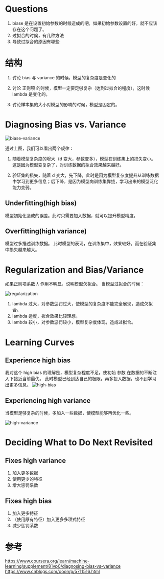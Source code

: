 # Questions
1. biase 是在设置初始参数的时候造成的吧，如果初始参数设置的好，就不应该存在这个问题了。
2. 过拟合的时候，有几种方法
3. 导致过拟合的原因有哪些

# 结构
1. 讨论 bias 与 variance 的时候，模型的复杂度是变化的

2. 讨论 正则项 的时候，模型一定要足够复杂（达到过拟合的程度），这时候 lambda 是变化的。

3. 讨论样本集的大小对模型的影响的时候，模型是固定的。

# Diagnosing Bias vs. Variance

![biase-variance](https://d3c33hcgiwev3.cloudfront.net/imageAssetProxy.v1/I4dRkz_pEeeHpAqQsW8qwg_bed7efdd48c13e8f75624c817fb39684_fixed.png?expiry=1539388800000&hmac=aA-IallqzlEMDqBNyK0UfiWsx1fR-9WIsNtuGGrdR1Y)

通过上图，我们可以看出两个规律：

1. 随着模型复杂度的增大（d 变大，参数变多），模型在训练集上的损失变小。这是因为模型变复杂了，对训练数据的拟合效果越来越好。

2. 验证集的损失，随着 d 变大，先下降，此时是因为模型复杂度提升从训练数据中学习到更多信息；后下降，是因为模型向训练集靠拢，学习出来的模型泛化能力变弱。

## Underfitting(high bias)
模型初始化造成的误差。此时只需要加入数据，就可以提升模型精度。

## Overfitting(high variance)
模型过多描述训练数据。
此时模型的表现，在训练集中，效果较好。而在验证集中损失越来越大。

# Regularization and Bias/Variance
如果正则项系数 $\lambda$ 作用不明显，说明模型欠拟合。
当模型过拟合的时候：

![regularization](https://d3c33hcgiwev3.cloudfront.net/imageAssetProxy.v1/3XyCytntEeataRJ74fuL6g_3b6c06d065d24e0bf8d557e59027e87a_Screenshot-2017-01-13-16.09.36.png?expiry=1539388800000&hmac=-LAbFGmqyfZIZb8Z5j1V8-8TY6ehceIdb5ZmHE_sg1o)

1. lambda 过大，对参数惩罚过大，使模型的复杂度不能完全展现，造成欠拟合。
2. lambda 适度，拟合效果比较理想。
3. lambda 较小，对参数惩罚较小，模型复杂度体现，造成过拟合。


# Learning Curves
## Experience high bias
我对这个 high bias 的理解是，模型复杂程度不足，使初始 参数 在数据的不断注入下接近当前最优。
此时模型已经到达自己的极限，再多投入数据，也不到学习出更多信息。
![high-bias](https://d3c33hcgiwev3.cloudfront.net/imageAssetProxy.v1/bpAOvt9uEeaQlg5FcsXQDA_ecad653e01ee824b231ff8b5df7208d9_2-am.png?expiry=1539388800000&hmac=wjkumFulg4vuZcf3UAK7jgAKJSRk0pTMBJAzUwdv1wE)


## Experiencing high variance
当模型足够复杂的时候，多加入一些数据，使模型能够再优化一些。

![high-variance](https://d3c33hcgiwev3.cloudfront.net/imageAssetProxy.v1/vqlG7t9uEeaizBK307J26A_3e3e9f42b5e3ce9e3466a0416c4368ee_ITu3antfEeam4BLcQYZr8Q_37fe6be97e7b0740d1871ba99d4c2ed9_300px-Learning1.png?expiry=1539388800000&hmac=g9z14eSTayikqkZmDGxRqrS0g3KyAqBDK1xspHb3nZo)


# Deciding What to Do Next Revisited

## Fixes high variance
1. 加入更多数据
2. 使用更少的特征
3. 增大惩罚系数

## Fixes high bias
1. 加入更多特征
2. （使用原有特征）加入更多多项式特征
3. 减少惩罚系数




# 参考
https://www.coursera.org/learn/machine-learning/supplement/81vp0/diagnosing-bias-vs-variance
https://www.cnblogs.com/ooon/p/5711516.html
